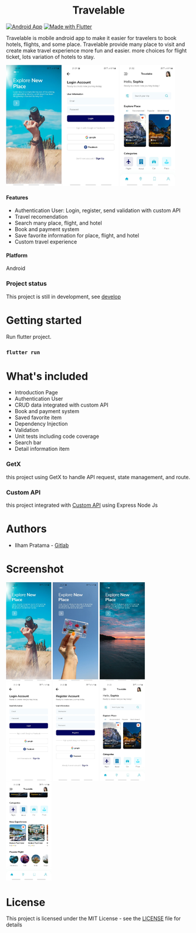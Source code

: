 <h1 align="center">Travelable</h1>

[![Android App](https://img.shields.io/badge/Android-3DDC84?style=for-the-badge&logo=android&logoColor=white)](https://www.android.com/)
[![Made with Flutter](https://img.shields.io/badge/Flutter-02569B?style=for-the-badge&logo=flutter&logoColor=white)](https://flutter.dev/)

Travelable is mobile android app to make it easier for travelers to book hotels, flights, and some place. Travelable provide many place to visit and create make travel experience more fun and easier. more choices for flight ticket, lots variation of hotels to stay.

<img src="images/1.jpeg"  width="30%">
<img src="images/4.jpeg"  width="30%">
<img src="images/6.jpeg"  width="30%">

#### Features

- Authentication User: Login, register, send validation with custom API
- Travel recomendation
- Search many place, flight, and hotel
- Book and payment system 
- Save favorite information for place, flight, and hotel
- Custom travel experience

#### Platform

Android

### Project status

This project is still in development, see [develop](https://gitlab.com/pratamailham206/travelable-app-android-flutter/-/tree/develop)

# Getting started

Run flutter project.

### `flutter run`

# What's included

- Introduction Page
- Authentication User
- CRUD data integrated with custom API
- Book and payment system
- Saved favorite item
- Dependency Injection
- Validation
- Unit tests including code coverage
- Search bar
- Detail information item

### GetX

this project using GetX to handle API request, state management, and route.

### Custom API

this project integrated with [Custom API](https://gitlab.com/pratamailham206/travelable-api-laravel) using Express Node Js 

# Authors

* Ilham Pratama - [Gitlab](https://gitlab.com/pratamailham206)

# Screenshot

<img src="images/1.jpeg"  width="24.5%">
<img src="images/2.jpeg"  width="24.5%">
<img src="images/3.jpeg"  width="24.5%">
<img src="images/4.jpeg"  width="24.5%">
<img src="images/5.jpeg"  width="24.5%">
<img src="images/6.jpeg"  width="24.5%">
<img src="images/7.jpeg"  width="24.5%">

# License

This project is licensed under the MIT License - see the [LICENSE](LICENSE) file for details
